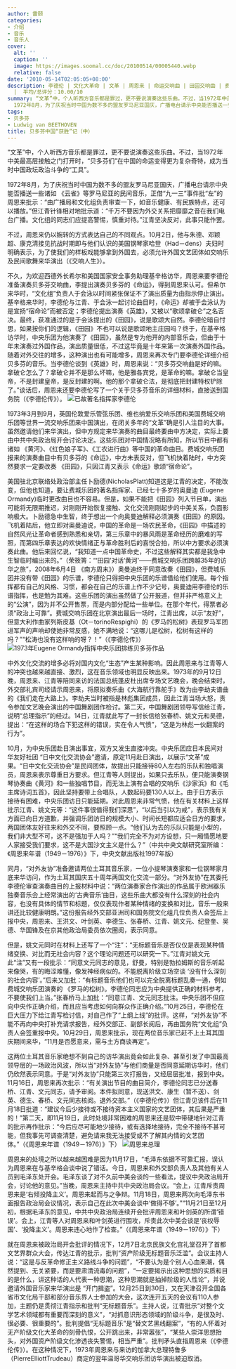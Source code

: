 ```yaml
---
author: 雷颐
categories:
- 介绍
- 音乐
- 音乐人
cover:
  alt: ''
  caption: ''
  image: https://images.soomal.cc/doc/20100514/00005440.webp
  relative: false
date: '2010-05-14T02:05:05+08:00'
description: 李德伦 | 文化大革命 | 文革 | 周恩来 | 命运交响曲 | 田园交响曲 | 费城交响乐团 | 奥曼迪 | 源自：经济观察网 | 版权：转载
  |  平均/总评分：10.00/10
summary: “文革”中，个人听西方音乐都是罪过，更不要说演奏这些乐曲。不过，当1972年中美最高层接触之门打开时，“贝多芬们”在中国的命运变得更为复杂奇特，成为当时中国政坛政治斗争的“工具”。
  1972年8月，为了庆祝当时中国为数不多的盟友罗马尼亚国庆，广播电台请示中央能否播送一些诸如 《云雀》等罗马尼亚的民间音乐，正借“九一三”事件批“左”的周恩来批示：“由广播局和文化组负责审查一下，如音乐健康、有民族特点，还可以播放。”但江青针锋相对地批示道……
tags:
- 贝多芬
- Ludwig van BEETHOVEN
title: 贝多芬中国“获胜”记（中）
---
```


“文革”中，个人听西方音乐都是罪过，更不要说演奏这些乐曲。不过，当1972年中美最高层接触之门打开时，“贝多芬们”在中国的命运变得更为复杂奇特，成为当时中国政坛政治斗争的“工具”。

1972年8月，为了庆祝当时中国为数不多的盟友罗马尼亚国庆，广播电台请示中央能否播送一些诸如 《云雀》等罗马尼亚的民间音乐，正借“九一三”事件批“左”的周恩来批示：“由广播局和文化组负责审查一下，如音乐健康、有民族特点，还可以播放。”但江青针锋相对地批示道：“千万不要因为外交关系把靡靡之音在我们电台广播。文化组的同志们应提高警惕，慎重对待。”江青坚决反对，此事只能作罢。 

不过，周恩来仍以婉转的方式表达自己的不同观点。10月2日，他与朱德、邓颖超、康克清接见抗战时期即与他们认识的美国钢琴家哈登（Had－dens）夫妇时明确表示，为了使我们的样板戏能够拿到外国去，必须允许外国文艺团体如交响乐及民间歌舞来华演出（《交响人生》）。 

不久，为欢迎西德外长希尔和美国国家安全事务助理基辛格访华，周恩来要李德伦准备演奏贝多芬交响曲，李提出演奏贝多芬的《命运》，得到周恩来认可。但希尔来华时，“文化组”负责人于会泳以时间紧张保证不了演出质量为由指示停止演出。基辛格来华时，李德伦与江青、于会泳一起讨论曲目时，《命运》却被于会泳认为是宣扬“宿命论”而被否定；李德伦提出演奏《英雄》，又被以“歌颂拿破仑”之名否决。最终，获准通过的是于会泳提出的《田园》，说是歌颂大自然。李德伦暗自忖思，如果按你们的逻辑，《田园》不也可以说是歌颂地主庄园吗？终于，在基辛格访华时，中央乐团为他演奏了《田园》，虽然是专为他开的内部音乐会，但由于十年未演奏过外国作品，演出质量很低，不过这毕竟是十年来第一次演奏外国作品。随着对外交往的增多，这种演出也有可能增多，周恩来再次专门要李德伦详细介绍贝多芬的音乐。当李德伦谈到《英雄》时，周恩来说：“贝多芬交响曲是好的嘛。拿破仑怎么了？拿破仑并不是那么坏嘛，他是雅各宾党，是革命的嘛。拿破仑当皇帝，不是封建皇帝，是反封建的啊。他的那个拿破仑法，是彻底把封建特权铲除了。”谈话后，周恩来还要李德伦写了一个关于贝多芬音乐的详细材料，直接送到国务院（《李德伦传》）。 
![已故著名指挥家李德伦](https://images.soomal.cc/doc/20100514/00005441.webp)





1973年3月到9月，英国伦敦爱乐管弦乐团、维也纳爱乐交响乐团和美国费城交响乐团等世界一流交响乐团来中国演出，在闭关多年的“文革”确是引人注目的大事。虽然邀请他们来华演出，但中方规定来华演奏的曲目最终要由中方决定，实际上要由中共中央政治局开会讨论决定。这些乐团对中国情况略有所知，所以节目中都有诸如 《黄河》、《红色娘子军》、《工农进行曲》等中国的革命曲目。费城交响乐团报来的演奏曲目中有贝多芬的《命运》，中方未表反对，但飞机快着陆时，中方突然要求一定要改奏 《田园》，只因江青又表示《命运》歌颂“宿命论”。 

美国驻北京联络处政治部主任卜励德(NicholasPlatt)知道这是江青的决定，不能改变，但他也知道，要让费城乐团的著名指挥家、已经七十多岁的奥曼迪 (Eugene Ormandy)临时更改曲目也不容易。但是，如果不能把《田园》列入节目单，演出可能将无限期推迟，对刚刚开始恢复接触、文化交流刚刚起步的中美关系，负面影响极大。卜励德急中生智，终于想出一个向奥曼迪解释必须演奏《田园》的原因。飞机着陆后，他立即对奥曼迪说，中国的革命是一场农民革命，《田园》中描述的自然风光让革命者感到熟悉和亲切，第三乐章中的暴风雨是革命经历的磨难的写照，而第四乐章表达的欢快情绪正与革命胜利后的喜悦合拍，所以中方要求必须演奏此曲。他后来回忆说，“我知道一点中国革命史，不过这些解释其实都是我急中生智临时编出来的。”（荣筱箐：“‘田园’对话‘黄河’――费城交响乐团跨越35年的访华之旅”，2008年6月4日 《南方周末》）奥曼迪终于同意改奏《田园》，但费城乐团并没有带《田园》的乐谱，李德伦只得把中央乐团的乐谱借给他们使用。每个指挥都有自己的风格、习惯，都会在自己的乐谱上作不少记号，奥曼迪用李德伦的乐谱指挥，也是勉为其难。这些乐团的演出虽然做了公开报道，但并非严格意义上的“公演”，因为并不公开售票，而是内部分配给一些单位。在那个年代，得票者必须“政治上可靠”。费城交响乐团在北京演出最后一场时，江青出席，以示“友好”，但意大利作曲家列斯皮基（Ot－torinoRespighi）的《罗马的松树》表现罗马军团进军声的声响却使她非常反感，她不满地说：“这哪儿是松树，松树有这样的吗？”“松涛也没有这样响的呀？！”（《李德伦传》） 
![1973年Eugene Ormandy指挥中央乐团排练贝多芬作品](https://images.soomal.cc/doc/20100514/00005440.webp)





中外文化交流的增多必将对国内文化“生态”产生某种影响。因此周恩来与江青等人的冲突也越来越直接、激烈，这在音乐领域也明显反映出来。1973年的9月12日晚，周恩来、江青等陪同来访的法国总统蓬皮杜出席专场文艺晚会，晚会结束时，外交部礼宾司经请示周恩来，将原拟奏乐曲《大海航行靠舵手》改为由李劫夫谱曲的《我们走在大路上》。李劫夫当时被指是林彪集团成员，因此江青当场大怒，责令参加文艺晚会演出的中国舞剧团作检讨。第二天，中国舞剧团领导写信给江青，说明“总理指示”的经过。14日，江青就此写了一封长信给张春桥、姚文元和吴德，提出：“在这样的场合下犯这样的错误，实在令人气愤”，“这是为林彪一伙翻案的行为”。 

10月，为中央乐团赴日演出事宜，双方又发生直接冲突。中央乐团应日本民间对华友好社团 “日中文化交流协会”邀请，原定11月赴日演出，以展示“文革”成果。“日中文化交流协会”是民间团体，故提出只能接待80人左右的乐队和独唱演员，周恩来表示尊重日方要求。但江青等人则提出，如果只去乐队，便只能演奏钢琴协奏曲《黄河》和一些独唱节目，而无法上演有合唱的交响乐《沙家浜》和《毛主席诗词五首》，因此坚持要带上合唱队，人数起码要130人以上。由于日方表示接待有困难，中央乐团访日只能延期。对此周恩来非常气愤，他在有关材料上这样批示江青、姚文元等：“这件事很值得我们深思”，“以后当引以为戒”，表示我有关方面已向日方道歉，并强调乐团访日的规模大小、时间长短都应适合日方的要求，两国团体友好往来和外交不同，要照顾一点。“他们认为去的乐队只能是小型的，我们非大型不可，这不是强加于人吗？”“我们完全不为对方设想，只一厢情愿地要人家接受我们要求，这不是大国沙文主义是什么？”（中共中央文献研究室所编：《周恩来年谱（1949－1976）》下，中央文献出版社1997年版） 

同月，“对外友协”准备邀请两位土耳其音乐家，一位小提琴演奏家和一位钢琴家月底来华访问，作为土耳其国庆五十周年两国文化交流一部分。“对外友协”在其委托李德伦审查演奏曲目的上报材料中说：“两位演奏家合作演出的作品属于欧洲器乐独奏音乐会上经常演出的‘古典音乐’曲目，这些乐曲大都没有什么深刻的社会内容，也没有具体的情节和标题，仅仅表现作者某种情绪的变换和对比，音乐一般来讲还比较健康明朗。”这份报告经外交部亚洲司和国务院文化组几位负责人会签后上报中央，周恩来、王洪文、叶剑英、李德生、张春桥、江青、姚文元、纪登奎、吴德、华国锋及在京其他政治局委员依次圈阅，表示同意。 

但是，姚文元同时在材料上还写了一个“注”：“无标题音乐是否仅仅是表现某种情绪变换、对比而无社会内容？这个理论问题还可以研究一下。”江青对姚文元此“注”又有一段批示：“同意文元同志的意见，舒曼，特别是勃拉姆斯的音乐听起来像哭，有的晦涩难懂，像发神经病似的。不能脱离阶级立场空谈 ‘没有什么深刻的社会内容’。”后来又加批：“有标题音乐他们也可以完全脱离标题乱奏一通，例如费城交响乐团演奏的 《罗马的松树》。李德伦同志应为中央提供正确的材料参考，不要使我们上当。”张春桥马上加批：“同意江青、文元同志批注。中央乐团不但应向中央作正确介绍，而且应当考虑如何向群众作正确介绍。”10月25日，李德伦在巨大压力下给江青写检讨信，对自己作了“上纲上线”的批评。这样，“对外友协”不能不再向中央打补充请求报告，经外交部正、副部长阅后，再由国务院“文化组”负责人会签重报中央。10月29日，周恩来批示，现在两位音乐家已赶不上土耳其国庆期间来华，“11月是否愿意来，需与土方商谈再定”。 

这两位土耳其音乐家绝想不到自己的访华演出竟会如此复杂、甚至引发了中国最高领导层的一场政治风波，所以当“对外友协”与他们商量是否同意延期访华时，他们仍欣然表示同意。于是“对外友协”只能第三次打报告，又经层层批准，报到中央。11月16日，周恩来再次批示：“有关演出节目的曲目简介，李德伦同志已分送春桥、江青、文元同志，请予审阅。本件拟同意，现送洪文、康生（暂不送）、剑英、德生、春桥、文元同志核阅。退外交部。”（《李德伦传》）但江青见该件后在11月18日批道：“建议今后少接待或不接待资本主义国家的文艺团体，其后果是严重的！”第二天，即11月19日，此时处境非常困难的周恩来还是软中带硬地针对江青的批示再作批示：“今后应尽可能地少接待，或有选择地接待，完全不接待不甚可能，但我事先可调查清楚，避免请来我无法接受或不了解其内情的文艺团体。”（《周恩来年谱（1949－1976）》下） 
![周恩来总理](https://images.soomal.cc/doc/20100514/00005439.webp)





周恩来的处境之所以越来越困难是因为11月17日，“毛泽东依据不可靠汇报，误认为周恩来在与基辛格会谈中说了错话。今日，周恩来和外交部负责人及其他有关人员到毛泽东处开会。毛泽东谈了对不久前中美会谈的一些看法，提议中央政治局开会，讨论他的意见。”当晚，周恩来主持中共中央政治局会议。“会上，江青斥责周恩来是‘右倾投降主义’。周恩来起而与之争辩。11月18日，周恩来两次向毛泽东书面报告政治局会议情况，表示自己在此次中美会谈中‘做得不够’。”“11月21日至12月初，根据毛泽东的意见，中共中央政治局连续开会批评周恩来和叶剑英的所谓‘错误’。会上，江青等人对周恩来和叶剑英进行围攻，斥责此次中美会谈是‘丧权辱国’、‘投降主义’。周恩来违心地作了检查。”（《周恩来年谱（1949－1976）》下） 

就在周恩来被政治局开会批评的情况下，12月7日北京民族文化宫礼堂召开了首都文艺界群众大会，传达江青的批示，批判“资产阶级无标题音乐泛滥”。会议主持人说：“这是与反革命修正主义路线斗争的问题”，“不要认为是个别人心血来潮，偶然提到、无关紧要，而是要肃清流毒的问题”，“一定要揭示出这种思想的实质和目的是什么，讲这种话的人代表一种思潮，这种思潮就是抽掉阶级的人性论”，并说邀请外国音乐家来华演出是 “开门揖盗”。12月25日到30日，又在天津召开全国各省市文化局干部和部分音乐界人士参加的大会，这次连开五天的会议有110人参加，主题仍是贯彻江青指示和批判“无标题音乐”。主持人说，江青批示“对整个文学艺术领域都有重要而深刻的意义”，“对抓意识形态领域的阶级斗争，是很及时、很必要、很重要的”。批判提倡“无标题音乐”是“替文艺黑线翻案”，“有的人怀着对无产阶级文化大革命的刻骨仇恨，公开跳出来，非常嚣张”，“某些人崇洋思想抬头，对外国资产阶级文化渗透丧失警惕，相当严重”。批判矛头直指周恩来（《李德伦传》）。在这种情况下，1973年周恩来与来访的加拿大总理特鲁多（PierreElliottTrudeau）商定的翌年温哥华交响乐团访华演出被迫取消。